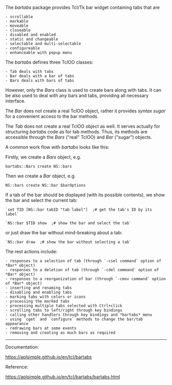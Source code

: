   The *bartabs* package provides Tcl/Tk bar widget containing tabs that are

    - scrollable
    - markable
    - moveable
    - closeable
    - disabled and enabled
    - static and changeable
    - selectable and multi-selectable
    - configureable
    - enhanceable with popup menu

  The *bartabs* defines three TclOO classes:

    - Tab deals with tabs
    - Bar deals with a bar of tabs
    - Bars deals with bars of tabs

  However, only the *Bars* class is used to create bars along with tabs. It can be also used to deal with any bars and tabs, providing all necessary interface.

  The *Bar* does not create a real TclOO object, rather it provides *syntax sugar* for a convenient access to the bar methods.

  The *Tab* does not create a real TclOO object as well. It serves actually for structuring *bartabs* code as for tab methods. Thus, its methods are accessible through the *Bars* ("real" TclOO) and *Bar* ("sugar") objects.

  A common work flow with *bartabs* looks like this:

  Firstly, we create a *Bars* object, e.g.
  
   `bartabs::Bars create NS::bars`

  Then we create a *Bar* object, e.g.
  
   `NS::bars create NS::bar $barOptions`

  If a tab of the bar should be displayed (with its possible contents), we show the bar and select the current tab:

    `set TID [NS::bar tabID "tab label"]  ;# get the tab's ID by its label`

    `NS::bar $TID show  ;# show the bar and select the tab`

  or just draw the bar without mind-breaking about a tab:

    `NS::bar draw  ;# show the bar without selecting a tab`

  The rest actions include:

    - responses to a selection of tab (through `-csel command` option of *Bar* object)
    - responses to a deletion of tab (through `-cdel command` option of *Bar* object)
    - responses to a reorganization of bar (through `-cmov command` option of *Bar* object)
    - inserting and renaming tabs
    - disabling and enabling tabs
    - marking tabs with colors or icons
    - processing the marked tabs
    - processing multiple tabs selected with Ctrl+click
    - scrolling tabs to left/right through key bindings
    - calling other handlers through key bindings and *bartabs* menu
    - using `cget` and `configure` methods to change the bar/tab appearance
    - redrawing bars at some events
    - removing and creating as much bars as required

--------------

Documentation:

https://aplsimple.github.io/en/tcl/bartabs

Reference:

https://aplsimple.github.io/en/tcl/bartabs/bartabs.html
